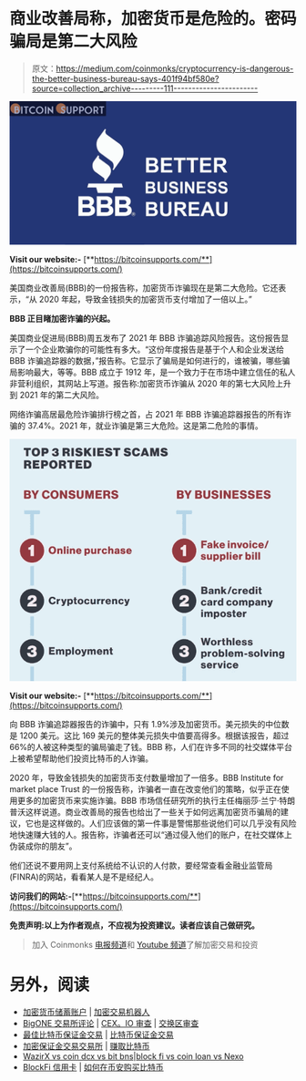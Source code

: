 # 商业改善局称，加密货币是危险的。密码骗局是第二大风险

> 原文：<https://medium.com/coinmonks/cryptocurrency-is-dangerous-the-better-business-bureau-says-401f94bf580e?source=collection_archive---------111----------------------->

![](img/d8d73027ae6e034a32f14b68dc16da64.png)

**Visit our website:-** [**https://bitcoinsupports.com/**](https://bitcoinsupports.com/)

美国商业改善局(BBB)的一份报告称，加密货币诈骗现在是第二大危险。它还表示，“从 2020 年起，导致金钱损失的加密货币支付增加了一倍以上。”

**BBB 正目睹加密诈骗的兴起。**

美国商业促进局(BBB)周五发布了 2021 年 BBB 诈骗追踪风险报告。这份报告显示了一个企业欺骗你的可能性有多大。“这份年度报告是基于个人和企业发送给 BBB 诈骗追踪器的数据，”报告称。它显示了骗局是如何进行的，谁被骗，哪些骗局影响最大，等等。BBB 成立于 1912 年，是一个致力于在市场中建立信任的私人非营利组织，其网站上写道。报告称:加密货币诈骗从 2020 年的第七大风险上升到 2021 年的第二大风险。

网络诈骗高居最危险诈骗排行榜之首，占 2021 年 BBB 诈骗追踪器报告的所有诈骗的 37.4%。2021 年，就业诈骗是第三大危险。这是第二危险的事情。

![](img/ef7635a95b73eeb99f7094673fdd4d27.png)

**Visit our website:-** [**https://bitcoinsupports.com/**](https://bitcoinsupports.com/)

向 BBB 诈骗追踪器报告的诈骗中，只有 1.9%涉及加密货币。美元损失的中位数是 1200 美元。这比 169 美元的整体美元损失中值要高得多。根据该报告，超过 66%的人被这种类型的骗局骗走了钱。BBB 称，人们在许多不同的社交媒体平台上被希望帮助他们投资比特币的人诈骗。

2020 年，导致金钱损失的加密货币支付数量增加了一倍多。BBB Institute for market place Trust 的一份报告称，诈骗者一直在改变他们的策略，似乎正在使用更多的加密货币来实施诈骗。BBB 市场信任研究所的执行主任梅丽莎·兰宁·特朗普沃这样说道。商业改善局的报告也给出了一些关于如何远离加密货币骗局的建议，它也是这样做的。人们应该做的第一件事是警惕那些说他们可以几乎没有风险地快速赚大钱的人。报告称，诈骗者还可以“通过侵入他们的账户，在社交媒体上伪装成你的朋友”。

他们还说不要用网上支付系统给不认识的人付款，要经常查看金融业监管局(FINRA)的网站，看看某人是不是经纪人。

**访问我们的网站:-**[**https://bitcoinsupports.com/**](https://bitcoinsupports.com/)

**免责声明:以上为作者观点，不应视为投资建议。读者应该自己做研究。**

> 加入 Coinmonks [电报频道](https://t.me/coincodecap)和 [Youtube 频道](https://www.youtube.com/c/coinmonks/videos)了解加密交易和投资

# 另外，阅读

*   [加密货币储蓄账户](/coinmonks/cryptocurrency-savings-accounts-be3bc0feffbf) | [加密交易机器人](https://coincodecap.com/best-crypto-trading-bots)
*   [BigONE 交易所评论](/coinmonks/bigone-exchange-review-64705d85a1d4) | [CEX。IO 审查](https://coincodecap.com/cex-io-review) | [交换区审查](/coinmonks/swapzone-review-crypto-exchange-data-aggregator-e0ad78e55ed7)
*   [最佳比特币保证金交易](/coinmonks/bitcoin-margin-trading-exchange-bcbfcbf7b8e3) | [比特币保证金交易](https://coincodecap.com/bityard-margin-trading)
*   [加密保证金交易交易所](/coinmonks/crypto-margin-trading-exchanges-428b1f7ad108) | [赚取比特币](/coinmonks/earn-bitcoin-6e8bd3c592d9)
*   [WazirX vs coin dcx vs bit bns](/coinmonks/wazirx-vs-coindcx-vs-bitbns-149f4f19a2f1)|[block fi vs coin loan vs Nexo](/coinmonks/blockfi-vs-coinloan-vs-nexo-cb624635230d)
*   [BlockFi 信用卡](https://coincodecap.com/blockfi-credit-card) | [如何在币安购买比特币](https://coincodecap.com/buy-bitcoin-binance)